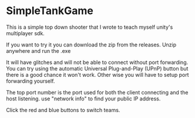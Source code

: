 # SimpleTankGame

This is a simple top down shooter that I wrote to teach myself unity's multiplayer sdk.

If you want to try it you can download the zip from the releases.
Unzip anywhere and run the .exe

It will have glitches and will not be able to connect without port forwarding.
You can try using the automatic Universal Plug-and-Play (UPnP) button but there is a good chance it won't work.
Other wise you will have to setup port forwarding yourself.

The top port number is the port used for both the client connecting and the host listening.
use "network info" to find your public IP address.

Click the red and blue buttons to switch teams.
